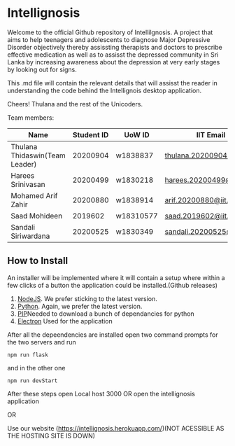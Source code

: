 # Intellignosis
Welcome to the official Github repository of Intellilgnosis. 
A project that aims to help teenagers and adolescents to diagnose Major Depressive Disorder objectively thereby assissting therapists and doctors to prescribe effective medication as well as to assisst the depressed community in Sri Lanka by increasing awareness about the depression at very early stages by looking out for signs. 

This .md file will contain the relevant details that will assisst the reader in understanding the code behind the Intellignois desktop application.

Cheers!
Thulana and the rest of the Unicoders.

Team members:

| Name                          | Student ID | UoW ID   | IIT Email                  |
| ---------------------------   | ---------- | -------- |----------------------------|
| Thulana Thidaswin(Team Leader)| 20200904   | w1838837 | thulana.20200904@iit.ac.lk |
| Harees Srinivasan             | 20200499   | w1830218 | harees.20200499@iit.ac.lk  |
| Mohamed Arif Zahir            | 20200880   | w1838914 | arif.20200880@iit.ac.lk    |
| Saad Mohideen                 | 2019602    |w18310577 | saad.2019602@iit.ac.lk     |
| Sandali Siriwardana           | 20200525   | w1830349 | sandali.20200525@iit.ac.lk |

## How to Install

An installer will be implemented where it will contain a setup where within a few clicks of a button the application could be installed.(Github releases)
1. [NodeJS](https://nodejs.org/). We prefer sticking to the latest version.
2. [Python](https://www.python.org/downloads/). Again, we prefer the latest version.
3. [PIP](https://pypi.org/project/pip/)Needed to download a bunch of dependancies for python
4. [Electron](https://www.electronjs.org/) Used for the application

After all the depeendencies are installed open two command prompts for the two servers and run

`npm run flask`

and in the other one

`npm run devStart`

After these steps open Local host 3000 OR open the intellignosis application 
   
OR

Use our website (https://intellignosis.herokuapp.com/)(NOT ACESSIBLE AS THE HOSTING SITE IS DOWN)                                                                        


